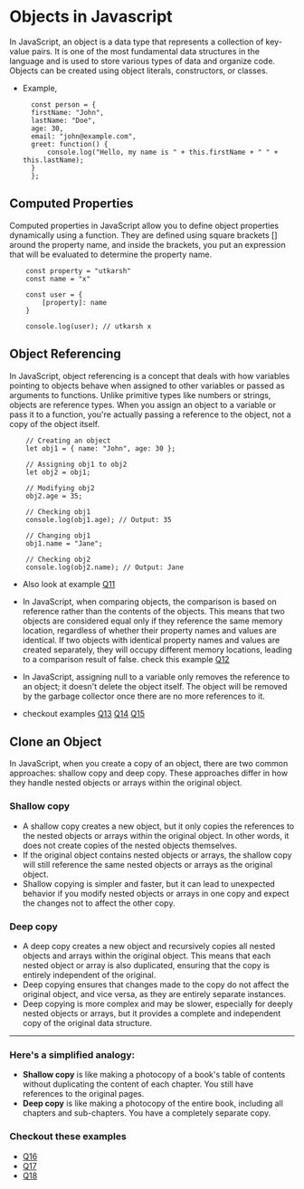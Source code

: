 # Objects in Javascript 
In JavaScript, an object is a data type that represents a collection of key-value pairs. It is one of the most fundamental data structures in the language and is used to store various types of data and organize code. Objects can be created using object literals, constructors, or classes.

- Example, 

        const person = {
        firstName: "John",
        lastName: "Doe",
        age: 30,
        email: "john@example.com",
        greet: function() {
            console.log("Hello, my name is " + this.firstName + " " + this.lastName);
        }
        };


## Computed Properties
Computed properties in JavaScript allow you to define object properties dynamically using a function. They are defined using square brackets [] around the property name, and inside the brackets, you put an expression that will be evaluated to determine the property name.

        const property = "utkarsh"
        const name = "x" 

        const user = {
            [property]: name
        }

        console.log(user); // utkarsh x


## Object Referencing 
In JavaScript, object referencing is a concept that deals with how variables pointing to objects behave when assigned to other variables or passed as arguments to functions. Unlike primitive types like numbers or strings, objects are reference types. When you assign an object to a variable or pass it to a function, you're actually passing a reference to the object, not a copy of the object itself.

        // Creating an object
        let obj1 = { name: "John", age: 30 };

        // Assigning obj1 to obj2
        let obj2 = obj1;

        // Modifying obj2
        obj2.age = 35;

        // Checking obj1
        console.log(obj1.age); // Output: 35

        // Changing obj1
        obj1.name = "Jane";

        // Checking obj2
        console.log(obj2.name); // Output: Jane


- Also look at example [Q11](interviewQuestions/Q11.js)

- In JavaScript, when comparing objects, the comparison is based on reference rather than the contents of the objects. This means that two objects are considered equal only if they reference the same memory location, regardless of whether their property names and values are identical. If two objects with identical property names and values are created separately, they will occupy different memory locations, leading to a comparison result of false. check this example [Q12](interviewQuestions/Q12.js)
- In JavaScript, assigning null to a variable only removes the reference to an object; it doesn't delete the object itself. The object will be removed by the garbage collector once there are no more references to it.
- checkout examples 
[Q13](interviewQuestions/Q13.js)
[Q14](interviewQuestions/Q14.js)
[Q15](interviewQuestions/Q15.js)

## Clone an Object
In JavaScript, when you create a copy of an object, there are two common approaches: shallow copy and deep copy. These approaches differ in how they handle nested objects or arrays within the original object.

### Shallow copy 
- A shallow copy creates a new object, but it only copies the references to the nested objects or arrays within the original object. In other words, it does not create copies of the nested objects themselves.
- If the original object contains nested objects or arrays, the shallow copy will still reference the same nested objects or arrays as the original object.
- Shallow copying is simpler and faster, but it can lead to unexpected behavior if you modify nested objects or arrays in one copy and expect the changes not to affect the other copy.

### Deep copy 
- A deep copy creates a new object and recursively copies all nested objects and arrays within the original object. This means that each nested object or array is also duplicated, ensuring that the copy is entirely independent of the original.
- Deep copying ensures that changes made to the copy do not affect the original object, and vice versa, as they are entirely separate instances.
- Deep copying is more complex and may be slower, especially for deeply nested objects or arrays, but it provides a complete and independent copy of the original data structure.

<hr>

### Here's a simplified analogy:

- **Shallow copy** is like making a photocopy of a book's table of contents without duplicating the content of each chapter. You still have references to the original pages.
- **Deep copy** is like making a photocopy of the entire book, including all chapters and sub-chapters. You have a completely separate copy.

### Checkout these examples 
- [Q16](interviewQuestions/Q16.js)
- [Q17](interviewQuestions/Q17.js)
- [Q18](interviewQuestions/Q18.js)
